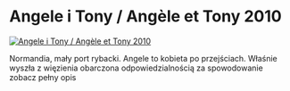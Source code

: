 Angele i Tony / Angèle et Tony 2010 
=============
[![Angele i Tony / Angèle et Tony 2010 ](http://vidos.pl/images/player.gif)](http://vidos.pl/angele-i-tony-angle-et-tony-2010)

 Normandia, mały port rybacki. Angele to kobieta po przejściach. Właśnie wyszła z więzienia obarczona odpowiedzialnością za spowodowanie zobacz pełny opis
